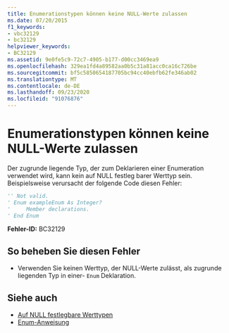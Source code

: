 ```yaml
---
title: Enumerationstypen können keine NULL-Werte zulassen
ms.date: 07/20/2015
f1_keywords:
- vbc32129
- bc32129
helpviewer_keywords:
- BC32129
ms.assetid: 9e0fe5c9-72c7-4905-b177-d00cc3469ea9
ms.openlocfilehash: 329ea1fd4a89582aa0b5c31a81acc0ca16c726be
ms.sourcegitcommit: bf5c5850654187705bc94cc40ebfb62fe346ab02
ms.translationtype: MT
ms.contentlocale: de-DE
ms.lasthandoff: 09/23/2020
ms.locfileid: "91076876"
---
```

# <a name="enum-types-cannot-be-nullable"></a>Enumerationstypen können keine NULL-Werte zulassen

Der zugrunde liegende Typ, der zum Deklarieren einer Enumeration verwendet wird, kann kein auf NULL festleg barer Werttyp sein. Beispielsweise verursacht der folgende Code diesen Fehler:  
  
```vb  
'' Not valid.  
' Enum exampleEnum As Integer?  
'     Member declarations.  
' End Enum  
```  
  
 **Fehler-ID:** BC32129  
  
## <a name="to-correct-this-error"></a>So beheben Sie diesen Fehler  
  
- Verwenden Sie keinen Werttyp, der NULL-Werte zulässt, als zugrunde liegenden Typ in einer- `Enum` Deklaration.  
  
## <a name="see-also"></a>Siehe auch

- [Auf NULL festlegbare Werttypen](../programming-guide/language-features/data-types/nullable-value-types.md)
- [Enum-Anweisung](../language-reference/statements/enum-statement.md)
